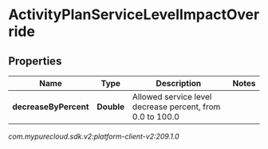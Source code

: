 # ActivityPlanServiceLevelImpactOverride


## Properties

| Name | Type | Description | Notes |
| ------------ | ------------- | ------------- | ------------- |
| **decreaseByPercent** | **Double** | Allowed service level decrease percent, from 0.0 to 100.0 |  |




_com.mypurecloud.sdk.v2:platform-client-v2:209.1.0_
